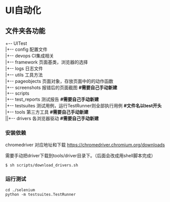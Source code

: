 # UI自动化
## 文件夹各功能

+-- UITest  
|+-- config 配置文件  
|+-- devops CI集成相关  
|+-- framework 页面基类，浏览器的选择  
|+-- logs 日志文件  
|+-- utils 工具方法  
|+-- pageobjects 页面对象，存放页面中的的动作函数  
|+-- screenshots 报错后的页面截图       **#需要自己手动新建**  
|+-- scripts  
|+-- test_reports 测试报告      **#需要自己手动新建**  
|+-- testsuites 测试用例，运行TestRunner则全部执行用例      **#文件名以test开头**  
|+-- tools 第三方工具       **#需要自己手动新建**  
||+-- drivers 各浏览器驱动      **#需要自己手动新建**  

### 安装依赖

chromedriver 对应地址和下载
https://chromedriver.chromium.org/downloads

需要手动把driver下载到tools/driver目录下。（后面会改成用shell脚本完成）

```
$ sh scripts/download_drivers.sh
```

### 运行测试

```
cd ./selenium
python -m testsuites.TestRunner
```
